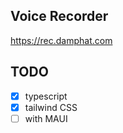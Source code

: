 ## Voice Recorder

https://rec.damphat.com


## TODO

- [x] typescript
- [x] tailwind CSS
- [ ] with MAUI